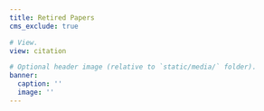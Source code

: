 ```yaml
---
title: Retired Papers
cms_exclude: true

# View.
view: citation

# Optional header image (relative to `static/media/` folder).
banner:
  caption: ''
  image: ''
---
```

